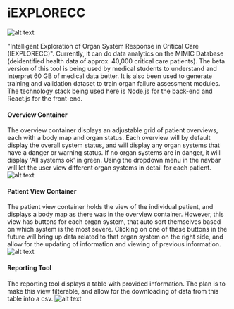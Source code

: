 # iEXPLORECC
![alt text](https://github.com/hamzaowais11/iEXPLORECC/raw/master/flashing2.gif "web app progress")

"Intelligent Exploration of Organ System Response in Critical Care (IEXPLORECC)". Currently, it can do data analytics on the MIMIC Database (deidentified health data of approx. 40,000 critical care patients). The beta version of this tool is being used by medical students to understand and interpret 60 GB of medical data better. It is also been used to generate training and validation dataset to train organ failure assessment modules. The technology stack being used here is Node.js for the back-end and React.js for the front-end.  


#### Overview Container
The overview container displays an adjustable grid of patient overviews, each with a body map and organ status. Each overview will by default display the overall system status, and will display any organ systems that have a danger or warning status. If no organ systems are in danger, it will display 'All systems ok' in green. Using the dropdown menu in the navbar will let the user view different organ systems in detail for each patient.
![alt text](https://github.com/hamzaowais11/iEXPLORECC/raw/master/icuoverview.png "web app progress")

#### Patient View Container
The patient view container holds the view of the individual patient, and displays a body map as there was in the overview container. However, this view has buttons for each organ system, that auto sort themselves based on which system is the most severe. Clicking on one of these buttons in the future will bring up data related to that organ system on the right side, and allow for the updating of information and viewing of previous information.
![alt text](https://github.com/hamzaowais11/iEXPLORECC/raw/master/flashing2.gif "web app progress")

#### Reporting Tool
The reporting tool displays a table with provided information. The plan is to make this view filterable, and allow for the downloading of data from this table into a csv.
![alt text](https://github.com/hamzaowais11/iEXPLORECC/raw/master/reportingtool.png "web app progress")
